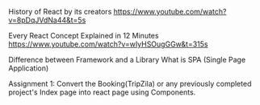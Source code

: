 History of React by its creators
https://www.youtube.com/watch?v=8pDqJVdNa44&t=5s

Every React Concept Explained in 12 Minutes
https://www.youtube.com/watch?v=wIyHSOugGGw&t=315s

Difference between Framework and a Library
What is SPA (Single Page Application)

Assignment 1:
Convert the Booking(TripZila) or any previously completed project's Index page into react page using Components. 